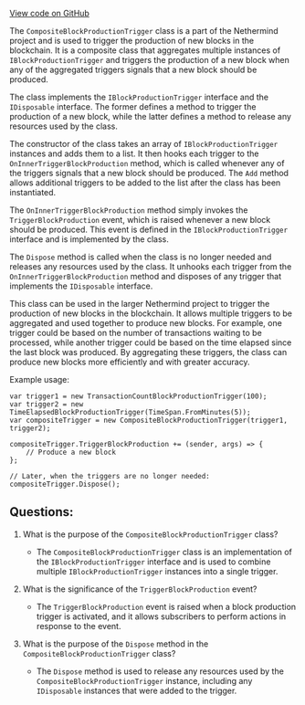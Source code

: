 [View code on GitHub](https://github.com/NethermindEth/nethermind/src/Nethermind/Nethermind.Consensus/Producers/CompositeBlockProductionTrigger.cs)

The `CompositeBlockProductionTrigger` class is a part of the Nethermind project and is used to trigger the production of new blocks in the blockchain. It is a composite class that aggregates multiple instances of `IBlockProductionTrigger` and triggers the production of a new block when any of the aggregated triggers signals that a new block should be produced.

The class implements the `IBlockProductionTrigger` interface and the `IDisposable` interface. The former defines a method to trigger the production of a new block, while the latter defines a method to release any resources used by the class.

The constructor of the class takes an array of `IBlockProductionTrigger` instances and adds them to a list. It then hooks each trigger to the `OnInnerTriggerBlockProduction` method, which is called whenever any of the triggers signals that a new block should be produced. The `Add` method allows additional triggers to be added to the list after the class has been instantiated.

The `OnInnerTriggerBlockProduction` method simply invokes the `TriggerBlockProduction` event, which is raised whenever a new block should be produced. This event is defined in the `IBlockProductionTrigger` interface and is implemented by the class.

The `Dispose` method is called when the class is no longer needed and releases any resources used by the class. It unhooks each trigger from the `OnInnerTriggerBlockProduction` method and disposes of any trigger that implements the `IDisposable` interface.

This class can be used in the larger Nethermind project to trigger the production of new blocks in the blockchain. It allows multiple triggers to be aggregated and used together to produce new blocks. For example, one trigger could be based on the number of transactions waiting to be processed, while another trigger could be based on the time elapsed since the last block was produced. By aggregating these triggers, the class can produce new blocks more efficiently and with greater accuracy. 

Example usage:

```
var trigger1 = new TransactionCountBlockProductionTrigger(100);
var trigger2 = new TimeElapsedBlockProductionTrigger(TimeSpan.FromMinutes(5));
var compositeTrigger = new CompositeBlockProductionTrigger(trigger1, trigger2);

compositeTrigger.TriggerBlockProduction += (sender, args) => {
    // Produce a new block
};

// Later, when the triggers are no longer needed:
compositeTrigger.Dispose();
```
## Questions: 
 1. What is the purpose of the `CompositeBlockProductionTrigger` class?
    - The `CompositeBlockProductionTrigger` class is an implementation of the `IBlockProductionTrigger` interface and is used to combine multiple `IBlockProductionTrigger` instances into a single trigger.

2. What is the significance of the `TriggerBlockProduction` event?
    - The `TriggerBlockProduction` event is raised when a block production trigger is activated, and it allows subscribers to perform actions in response to the event.

3. What is the purpose of the `Dispose` method in the `CompositeBlockProductionTrigger` class?
    - The `Dispose` method is used to release any resources used by the `CompositeBlockProductionTrigger` instance, including any `IDisposable` instances that were added to the trigger.